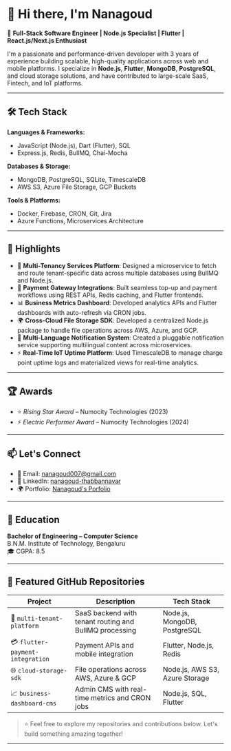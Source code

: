 # 👋 Hi there, I'm Nanagoud

🚀 **Full-Stack Software Engineer | Node.js Specialist | Flutter | React.js/Next.js Enthusiast**

I'm a passionate and performance-driven developer with 3 years of experience building scalable, high-quality applications across web and mobile platforms. I specialize in **Node.js**, **Flutter**, **MongoDB**, **PostgreSQL**, and cloud storage solutions, and have contributed to large-scale SaaS, Fintech, and IoT platforms.

---

## 🛠️ Tech Stack

**Languages & Frameworks:**
- JavaScript (Node.js), Dart (Flutter), SQL
- Express.js, Redis, BullMQ, Chai-Mocha

**Databases & Storage:**
- MongoDB, PostgreSQL, SQLite, TimescaleDB
- AWS S3, Azure File Storage, GCP Buckets

**Tools & Platforms:**
- Docker, Firebase, CRON, Git, Jira
- Azure Functions, Microservices Architecture

---

## 🌟 Highlights

- 🧠 **Multi-Tenancy Services Platform**: Designed a microservice to fetch and route tenant-specific data across multiple databases using BullMQ and Node.js.
- 💸 **Payment Gateway Integrations**: Built seamless top-up and payment workflows using REST APIs, Redis caching, and Flutter frontends.
- 📊 **Business Metrics Dashboard**: Developed analytics APIs and Flutter dashboards with auto-refresh via CRON jobs.
- 🌍 **Cross-Cloud File Storage SDK**: Developed a centralized Node.js package to handle file operations across AWS, Azure, and GCP.
- 🔔 **Multi-Language Notification System**: Created a pluggable notification service supporting multilingual content across microservices.
- ⚡ **Real-Time IoT Uptime Platform**: Used TimescaleDB to manage charge point uptime logs and materialized views for real-time analytics.

---

## 🏆 Awards

- ⭐ *Rising Star Award* – Numocity Technologies (2023)  
- ⚡ *Electric Performer Award* – Numocity Technologies (2024)

---

## 📫 Let's Connect

- 📧 Email: [nanagoud007@gmail.com](mailto:nanagoud007@gmail.com)  
- 💼 LinkedIn: [nanagoud-thabbannavar](https://www.linkedin.com/in/nanagoud-thabbannavar-aaa265194)  
- 🌍 Portfolio: [Nanagoud's Porfolio](https://nanagoud.github.io/Portfolio-website/)

---

## 📘 Education

**Bachelor of Engineering – Computer Science**  
B.N.M. Institute of Technology, Bengaluru  
🎓 CGPA: 8.5

---

## 📂 Featured GitHub Repositories

| Project | Description | Tech Stack |
|--------|-------------|------------|
| 🚀 `multi-tenant-platform` | SaaS backend with tenant routing and BullMQ processing | Node.js, MongoDB, PostgreSQL |
| 💳 `flutter-payment-integration` | Payment APIs and mobile integration | Flutter, Node.js, Redis |
| 🌐 `cloud-storage-sdk` | File operations across AWS, Azure & GCP | Node.js, AWS S3, Azure Storage |
| 📈 `business-dashboard-cms` | Admin CMS with real-time metrics and CRON jobs | Node.js, SQL, Flutter |

> ⭐ Feel free to explore my repositories and contributions below. Let's build something amazing together!

---

